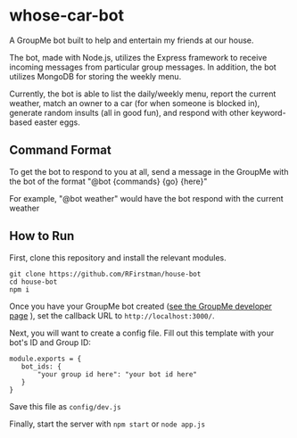 # whose-car-bot

A GroupMe bot built to help and entertain my friends at our house.

The bot, made with Node.js, utilizes the Express framework to receive 
incoming messages from particular group messages. In addition, the bot 
utilizes MongoDB for storing the weekly menu.

Currently, the bot is able to list the daily/weekly menu, report the 
current weather, match an owner to a car (for when someone is blocked 
in), generate random insults (all in good fun), and respond with other
keyword-based easter eggs.

## Command Format

To get the bot to respond to you at all, send a message in the GroupMe 
with the bot of the format "@bot {commands} {go} {here}"

For example, "@bot weather" would have the bot respond with the current 
weather

## How to Run

First, clone this repository and install the relevant modules.

```
git clone https://github.com/RFirstman/house-bot
cd house-bot
npm i
 ``` 

Once you have your GroupMe bot created ([see the GroupMe developer page](https://dev.groupme.com/)
), set the callback URL to `http://localhost:3000/`.

 Next, you will want to create a config file. Fill out this template 
 with your bot's ID and Group ID:

 ```
module.exports = {
    bot_ids: {
        "your group id here": "your bot id here"
    }
}
 ```

Save this file as `config/dev.js`

Finally, start the server with `npm start` or `node app.js`